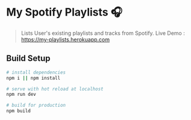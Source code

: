 # My Spotify Playlists 🎧

> Lists User's existing playlists and tracks from Spotify.
Live Demo : https://my-playlists.herokuapp.com

## Build Setup

```bash
# install dependencies
npm i || npm install

# serve with hot reload at localhost
npm run dev

# build for production
npm build
```
